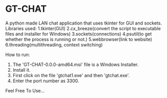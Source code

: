 # GT-CHAT
A python made LAN chat application that uses tkinter for GUI and sockets.
Libraries used:
1.tkinter(GUI)
2.cx_breeze(convert the script to executable files and installer for Windows)
3.sockets(connections)
4.psutil(to get whether the process is running or not.)
5.webbrowser(link to website)
6.threading(multithreading, context switching)

How to run:
1. The 'GT-CHAT-0.0.0-amd64.msi' file is a Windows Installer.
2. Install it.
3. First click on the file 'gtchat1.exe' and then 'gtchat.exe'.
4. Enter the port number as 3300.

Feel Free To Use...
